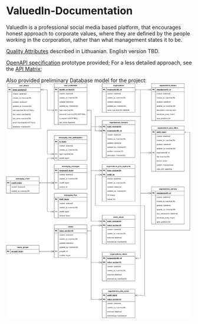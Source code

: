 # ValuedIn-Documentation

ValuedIn is a professional social media based platform, that encourages honest approach to corporate values, where they are defined by the people working in the corporation, rather than what management states it to be.

[Quality Attributes](QualityAtrributes.docx) described in Lithuanian. English version TBD.

[OpenAPI specification](Swagger) prototype provided; For a less detailed approach, see the [API Matrix](ValuedIn_API_Endpoints.xlsx);

Also provided preliminary Database model for the project:
![Database Model](DBModel.drawio.png)
